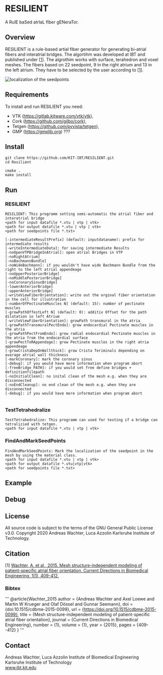 # RESILIENT
A RulE baSed atrIaL fIber gENeraTor.

## Overview
RESILIENT is a rule-based artial fiber generator for generating bi-atrial fibers and interatrial bridges. The algortihm was developed at IBT and published under [[1](#1)]. The algrothim works with surface, terahedron  and voxel meshes. The fibers based on 22 seedpoint, 9 in the right atrium and 13 in the left atrium. They have to be selected by the user according to [[1](#1)].

![localization of the seedpoints](https://user-images.githubusercontent.com/70153727/114750043-d701d500-9d53-11eb-9d02-7608baddf1b3.jpg)

## Requirements
To install and run RESILIENT you need:

- VTK (https://gitlab.kitware.com/vtk/vtk),
- Cork (https://github.com/gilbo/cork), 
- Tetgen (https://github.com/pyvista/tetgen),
- GMP (https://gmplib.org) ???


## Install
```
git clone https://github.com/KIT-IBT/RESILIENT.git
cd Resilient

cmake .
make install
```
## Run

### RESILIENT
```
RESILIENT: This programm setting semi-automatic the atrial fiber and interatrial bridge
<path for input datafile *.vtu | vtp | vtk>
<path for output datafile *.vtu | vtp | vtk>
<path for seedpoints file *.txt>

[-intermediateResultPrefix] (default: inputdataname): prefix for intermediate results
[-writeIntermediateData]: for saving intermediate Results
[-noOpenVTPBridgeInAtrial]: open atrial Bridges in VTP
[-noRightAtrium]
[-noBachmannBundle]
[-noWideBachmann]: if you wouldn't have wide Bachmann Bundle from the right to the left atrial appendeage
[-noUpperPosteriorBridge]
[-noMiddlePosteriorBridge]
[-noCoronarySinusBridge]
[-lowerAnteriorBridge]
[-upperAnteriorBridge]
[-writeViewFiberOrientation]: write out the orginal fiber orientation in the cell for illustration
[-numberOfPectinateMuscles N] (default: 15): number of pectinate muscles
[-growPathOffestLeft N] (default: 0): additiv Offset for the path dilatation in left Atrium
[-writeViewFiberOrientation]: growPath transmural in the atria
[-growPathTransmuralPectEndo]: grow endocardial Pectinate muscles in the atria
[-growPathPectFromEndo]: grow radial endocardial Pectinate muscles in the atria from the endocardial surface
[-growPectToRAppendage]: grow Pectinate muscles in the right atria appendeage
[-growCristaDepOnWallthick]: grow Crista Teriminals depending on avarage atrial wall thickness
[-markCoronary]: mark the coronary sinus
[-debug]: if you would have more information when program abort
[-freeBridge PATH]: if you would set free define bridges + definitionfilepath
[-noInitialClean]: no inital clean of the mesh e.g. when they are disconnected
[-noEndCleanup]: no end clean of the mesh e.g. when they are disconnected
[-debug]: if you would have more information when program abort


```
### TestTetrahedralize
```
TestTetrahedralize: This programm can used for testing if a bridge can tetralizied with tetgen.
<path for input datafile *.vtu | vtp | vtk>
```
### FindAndMarkSeedPoints
```
FindAndMarkSeedPoints: Mark the localization of the seedpoint in the mesh by using the material class.
<path for input datafile *.vtu | vtp | vtk>
<path for output datafile *.vtu|vtp|vtk>
<path for seedpoints file *.txt>
```

## Example



## Debug

## License
All source code is subject to the terms of the GNU General Public License v3.0.
Copyright 2020 Andreas Wachter, Luca Azzolin Karlsruhe Institute of Technology.

## Citation
<a id="1">[1]</a> [Wachter, A. et al., 2015. Mesh structure-independent modeling of patient-specific atrial fiber orientation. Current Directions in Biomedical Engineering, 1(1), 409-412.](https://doi.org/10.1515/cdbme-2015-0099)  

### Bibtex
'''
@article{Wachter_2015
author = {Andreas Wachter and Axel Loewe and Martin W Krueger and Olaf Dössel and Gunnar Seemann},
doi = {doi:10.1515/cdbme-2015-0099},
url = {https://doi.org/10.1515/cdbme-2015-0099},
title = {Mesh structure-independent modeling of patient-specific atrial fiber orientation},
journal = {Current Directions in Biomedical Engineering},
number = {1},
volume = {1},
year = {2015},
pages = {409--412}
}
'''

## Contact 
Andreas Wachter, Luca Azzolin Institute of Biomedical Engineering<br>
Karlsruhe Institute of Technology<br>
www.ibt.kit.edu
